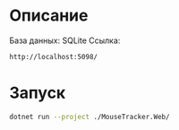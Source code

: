 # Описание
База данных: SQLite
Ссылка: 
```sh
http://localhost:5098/
```

# Запуск
```sh
dotnet run --project ./MouseTracker.Web/
```
